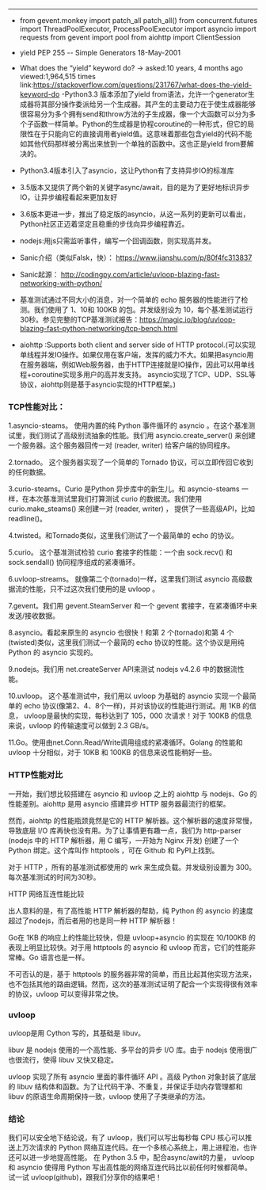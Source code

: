 
---
- from gevent.monkey import patch_all
patch_all()
from concurrent.futures import ThreadPoolExecutor, ProcessPoolExecutor
import asyncio
import requests
from gevent import pool
from aiohttp import ClientSession

- yield PEP 255 -- Simple Generators 18-May-2001
- What does the “yield” keyword do? ->
asked:10 years, 4 months ago
viewed:1,964,515 times
link:https://stackoverflow.com/questions/231767/what-does-the-yield-keyword-do
-Python3.3 版本添加了yield from语法，允许一个generator生成器将其部分操作委派给另一个生成器。其产生的主要动力在于使生成器能够很容易分为多个拥有send和throw方法的子生成器，像一个大函数可以分为多个子函数一样简单。Python的生成器是协程coroutine的一种形式，但它的局限性在于只能向它的直接调用者yield值。这意味着那些包含yield的代码不能如其他代码那样被分离出来放到一个单独的函数中。这也正是yield from要解决的。

- Python3.4版本引入了asyncio，这让Python有了支持异步IO的标准库
- 3.5版本又提供了两个新的关键字async/await，目的是为了更好地标识异步IO，让异步编程看起来更加友好
- 3.6版本更进一步，推出了稳定版的asyncio，从这一系列的更新可以看出，Python社区正迈着坚定且稳重的步伐向异步编程靠近。

- nodejs:用js只需监听事件，编写一个回调函数，则实现高并发。
- Sanic介绍（类似Falsk，快）： https://www.jianshu.com/p/80f4fc313837
- Sanic起源： http://codingpy.com/article/uvloop-blazing-fast-networking-with-python/

- 基准测试通过不同大小的消息，对一个简单的 echo 服务器的性能进行了检测。我们使用了 1、10和 100KB 的包。并发级别设为 10，每个基准测试运行30秒。参见完整的TCP基准测试报告：https://magic.io/blog/uvloop-blazing-fast-python-networking/tcp-bench.html
- aiohttp :Supports both client and server side of HTTP protocol.(可以实现单线程并发IO操作。如果仅用在客户端，发挥的威力不大。如果把asyncio用在服务器端，例如Web服务器，由于HTTP连接就是IO操作，因此可以用单线程+coroutine实现多用户的高并发支持。
asyncio实现了TCP、UDP、SSL等协议，aiohttp则是基于asyncio实现的HTTP框架。)

### TCP性能对比：

1.asyncio-steams。 使用内置的纯 Python 事件循环的 asyncio 。在这个基准测试里，我们测试了高级别流抽象的性能。我们用 asyncio.create_server() 来创建一个服务器。这个服务器回传一对 (reader, writer) 给客户端的协同程序。

2.tornado。 这个服务器实现了一个简单的 Tornado 协议，可以立即传回它收到的任何数据。

3.curio-steams。Curio 是Python 异步库中的新生儿。和 asyncio-steams 一样，在本次基准测试里我们打算测试 curio 的数据流。我们使用 curio.make_steams() 来创建一对 (reader, writer) ， 提供了一些高级API，比如readline()。

4.twisted。和Tornado类似，这里我们测试了一个最简单的 echo 的协议。

5.curio。 这个基准测试检验 curio 套接字的性能：一个由 sock.recv() 和 sock.sendall() 协同程序组成的紧凑循环。

6.uvloop-streams。 就像第二个(tornado)一样，这里我们测试 asyncio 高级数据流的性能，只不过这次我们使用的是 uvloop 。

7.gevent。我们用 gevent.SteamServer 和一个 gevent 套接字，在紧凑循环中来发送/接收数据。

8.asyncio。看起来原生的 asyncio 也很快！和第 2 个(tornado)和第 4 个(twisted)类似，这里我们测试一个最简的 echo 协议的性能。这个协议是用纯 Python 的 asyncio 实现的。

9.nodejs。我们用 net.createServer API来测试 nodejs v4.2.6 中的数据流性能。

10.uvloop。 这个基准测试中，我们用以 uvloop 为基础的 asyncio 实现一个最简单的 echo 协议(像第2、4、8个一样)，并对该协议的性能进行测试。用 1KB 的信息， uvloop是最快的实现，每秒达到了 105，000 次请求！对于 100KB 的信息来说，uvloop 的传输速度可以做到 2.3 GB/s。

11.Go。使用由net.Conn.Read/Write调用组成的紧凑循环。Golang 的性能和 uvloop 十分相似，对于 10KB 和 100KB 的信息来说性能稍好一些。
### HTTP性能对比
一开始，我们想比较搭建在 asyncio 和 uvloop 之上的 aiohttp 与 nodejs、Go 的性能差别。aiohttp 是用 asyncio 搭建异步 HTTP 服务器最流行的框架。

然而，aiohttp 的性能瓶颈竟然是它的 HTTP 解析器。这个解析器的速度非常慢，导致底层 I/O 库再快也没有用。为了让事情更有趣一点，我们为 http-parser (nodejs 中的 HTTP 解析器，用 C 编写，一开始为 Nginx 开发) 创建了一个 Python 绑定。这个库叫作 httptools ，可在 Github 和 PyPI上找到。

对于 HTTP ，所有的基准测试都使用的 wrk 来生成负载。并发级别设置为 300。每次基准测试的时间为30秒。

HTTP 网络互连性能比较

出人意料的是，有了高性能 HTTP 解析器的帮助，纯 Python 的 asyncio 的速度超过了nodejs，而后者用的也是同一种 HTTP 解析器！

Go在 1KB 的响应上的性能比较快，但是 uvloop+asyncio 的实现在 10/100KB 的表现上明显比较快。对于用 httptools 的 asyncio 和 uvloop 而言，它们的性能非常棒。Go 语言也是一样。

不可否认的是，基于 httptools 的服务器非常的简单，而且比起其他实现方法来，也不包括其他的路由逻辑。然而，这次的基准测试证明了配合一个实现得很有效率的协议，uvloop 可以变得非常之快。

### uvloop

uvloop是用 Cython 写的，其基础是 libuv。

libuv 是 nodejs 使用的一个高性能、多平台的异步 I/O 库。由于 nodejs 使用很广也很流行，使得 libuv 又快又稳定。

uvloop 实现了所有 asyncio 里面的事件循环 API 。高级 Python 对象封装了底层的 libuv 结构体和函数。为了让代码干净、不重复，并保证手动内存管理都和 libuv 的原语生命周期保持一致，uvloop 使用了子类继承的方法。

### 结论
我们可以安全地下结论说，有了 uvloop，我们可以写出每秒每 CPU 核心可以推送上万次请求的 Python 网络互连代码。在一个多核心系统上，用上进程池，也许还可以进一步地提高性能。
在 Python 3.5 中，配合async/awit的力量， uvloop 和 asyncio 使得用 Python 写出高性能的网络互连代码比以前任何时候都简单。
试一试 uvloop(github)，跟我们分享你的结果吧！

